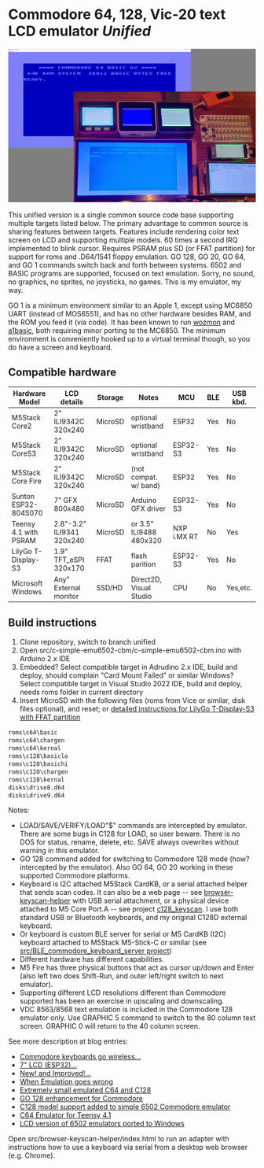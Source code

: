 # Commodore 64, 128, Vic-20 text LCD emulator *Unified* #

![Unified models](media/models.jpg)

This unified version is a single common source code base supporting multiple targets listed below.  The primary advantage to common source is sharing features between targets.  Features include rendering color text screen on LCD and supporting multiple models.  60 times a second IRQ implemented to blink cursor. Requires PSRAM plus SD (or FFAT partition) for support for roms and .D64/1541 floppy emulation.   GO 128, GO 20, GO 64, and GO 1 commands switch back and forth between systems.  6502 and BASIC programs are supported, focused on text emulation.  Sorry, no sound, no graphics, no sprites, no joysticks, no games.  This is my emulator, my way.

GO 1 is a minimum environment similar to an Apple 1, except using MC6850 UART (instead of MOS6551), and has no other hardware besides RAM, and the ROM you feed it (via code).  It has been known to run [wozmon](https://github.com/davervw/c-simple-emu6502-cbm/blob/master/roms/minimum/wozmon.bin) and [a1basic](https://github.com/jefftranter/6502/tree/master/asm/a1basic), both requiring minor porting to the MC6850.  The minimum environment is conveniently hooked up to a virtual terminal though, so you do have a screen and keyboard.

## Compatible hardware ##

| Hardware Model        | LCD details               | Storage | Notes                   | MCU         | BLE | USB kbd. |
| --------------------- | ------------------------- | ------- | ----------------------- | ----------- | --- | -------- |
| M5Stack Core2         | 2" ILI9342C 320x240       | MicroSD | optional wristband      | ESP32       | Yes | No       |
| M5Stack CoreS3        | 2" ILI9342C 320x240       | MicroSD | optional wristband      | ESP32-S3    | Yes | No       |       
| M5Stack Core Fire     | 2" ILI9342C 320x240       | MicroSD | (not compat. w/ band)   | ESP32       | Yes | No       |
| Sunton ESP32-804S070  | 7" GFX 800x480            | MicroSD | Arduino GFX driver      | ESP32-S3    | Yes | No       |
| Teensy 4.1 with PSRAM | 2.8"-3.2" ILI9341 320x240 | MicroSD | or 3.5" ILI9488 480x320 | NXP i.MX RT | No  | Yes      |
| LilyGo T-Display-S3   | 1.9" TFT_eSPI 320x170     | FFAT    | flash parition          | ESP32-S3    | Yes | No       |
| Microsoft Windows     | Any" External monitor     | SSD/HD  | Direct2D, Visual Studio | CPU         | No  | Yes,etc. |

## Build instructions ##

1. Clone repository, switch to branch unified
2. Open src/c-simple-emu6502-cbm/c-simple-emu6502-cbm.ino with Arduino 2.x IDE
3. Embedded?  Select compatible target in Adrudino 2.x IDE, build and deploy, should complain "Card Mount Failed" or similar
   Windows? Select compatible target in Visual Studio 2022 IDE, build and deploy, needs roms folder in current directory
4. Insert MicroSD with the following files (roms from Vice or similar, disk files optional), and reset; or [detailed instructions for LilyGo T-Display-S3 with FFAT partition](https://github.com/davervw/c-simple-emu6502-cbm/tree/lilygo-t-display-s3)

```
roms\c64\basic
roms\c64\chargen
roms\c64\kernal
roms\c128\basiclo
roms\c128\basichi
roms\c128\chargen
roms\c128\kernal
disks\drive8.d64
disks\drive9.d64
```

Notes:

* LOAD/SAVE/VERIFY/LOAD"$" commands are intercepted by emulator.  There are some bugs in C128 for LOAD, so user beware.  There is no DOS for status, rename, delete, etc.  SAVE always ovewrites without warning in this emulator.
* GO 128 command added for switching to Commodore 128 mode (how? intercepted by the emulator).   Also GO 64, GO 20 working in these supported Commodore platforms.
* Keyboard is I2C attached M5Stack CardKB, or a serial attached helper that sends scan codes.  It can also be a web page -- see [browser-keyscan-helper](https://github.com/davervw/c-simple-emu6502-cbm/tree/unified/src/browser-keyscan-helper) with USB serial attachment, or a physical device attached to M5 Core Port.A -- see project [c128_keyscan](https://github.com/davervw/c128_keyscan/tree/ninetyone_tx2_itsy_bitsy).  I use both standard USB or Bluetooth keyboards, and my original C128D external keyboard.  
* Or keyboard is custom BLE server for serial or M5 CardKB (I2C) keyboard attached to M5Stack M5-Stick-C or similar (see [src/BLE_commodore_keyboard_server project](https://github.com/davervw/c-simple-emu6502-cbm/tree/unified/src/BLE_commodore_keyboard_server)) 
* Different hardware has different capabilities.  
* M5 Fire has three physical buttons that act as cursor up/down and Enter (also left two does Shift-Run, and outer left/right switch to next emulator).
* Supporting different LCD resolutions different than Commodore supported has been an exercise in upscaling and downscaling.
* VDC 8563/8568 text emulation is included in the Commodore 128 emulator only.  Use GRAPHIC 5 command to switch to the 80 column text screen.   GRAPHIC 0 will return to the 40 column screen.

See more description at blog entries:

* [Commodore keyboards go wireless...](https://techwithdave.davevw.com/2023/12/commodore-keyboards-go-wireless-for-my.html)
* [7" LCD (ESP32)...](https://techwithdave.davevw.com/2023/12/7-lcd-esp32-with-c64-text-emulator.html)
* [New! and Improved!...](https://techwithdave.davevw.com/2023/12/new-and-improved-c64-text-emulator.html)
* [When Emulation goes wrong](https://techwithdave.davevw.com/2023/11/when-emulation-goes-wrong.html)
* [Extremely small emulated C64 and C128](https://techwithdave.davevw.com/2023/06/extremely-small-emulated-c64.html)
* [GO 128 enhancement for Commodore](https://techwithdave.davevw.com/2022/05/go.html)
* [C128 model support added to simple 6502 Commodore emulator](https://techwithdave.davevw.com/2022/05/simplec128.html)
* [C64 Emulator for Teensy 4.1](https://techwithdave.davevw.com/2021/02/c64-emulator-for-teensy-41-lcdusbsd.html)
* [LCD version of 6502 emulators ported to Windows](https://techwithdave.davevw.com/2024/05/lcd-version-of-6502-emulators-ported-to.html)

Open src/browser-keyscan-helper/index.html to run an adapter with instructions how to use a keyboard via serial from a desktop web browser (e.g. Chrome).
